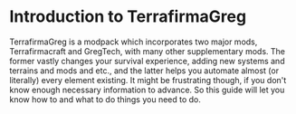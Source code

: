 # Introduction to TerrafirmaGreg
TerrafirmaGreg is a modpack which incorporates two major mods, Terrafirmacraft and GregTech, with many other supplementary mods. The former vastly changes your survival experience, adding new systems and terrains and mods and etc., and the latter helps you automate almost (or literally) every element existing. It might be frustrating though, if you don't know enough necessary information to advance. So this guide will let you know how to and what to do things you need to do.
